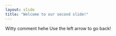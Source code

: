 ```yaml
---
layout: slide
title: "Welcome to our second slide!"
---
```

Witty comment hehe
Use the left arrow to go back!

